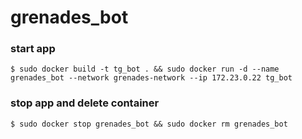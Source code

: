 # grenades_bot

### start app
```
$ sudo docker build -t tg_bot . && sudo docker run -d --name grenades_bot --network grenades-network --ip 172.23.0.22 tg_bot
```

### stop app and delete container
```
$ sudo docker stop grenades_bot && sudo docker rm grenades_bot
```